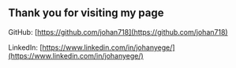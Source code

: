 ## Thank you for visiting my page

GitHub: [https://github.com/johan718](https://github.com/johan718)

LinkedIn: [https://www.linkedin.com/in/johanyege/](https://www.linkedin.com/in/johanyege/)

